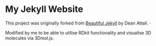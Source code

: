 # My Jekyll Website

This project was originally forked from [Beautiful Jekyll](https://github.com/daattali/beautiful-jekyll#readme) by Dean Attali. &middot; 

Modified by me to be able to utilise RDkit functionality and visualise 3D molecules via 3Dmol.js. 